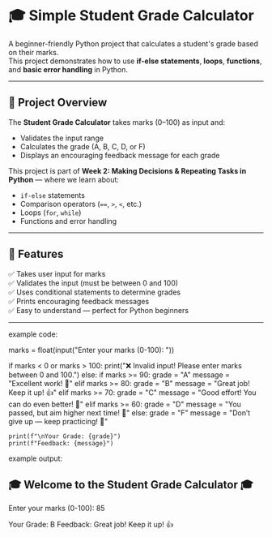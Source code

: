 # 🎓 Simple Student Grade Calculator

A beginner-friendly Python project that calculates a student's grade based on their marks.  
This project demonstrates how to use **if-else statements**, **loops**, **functions**, and **basic error handling** in Python.

---

## 🧠 **Project Overview**

The **Student Grade Calculator** takes marks (0–100) as input and:
- Validates the input range
- Calculates the grade (A, B, C, D, or F)
- Displays an encouraging feedback message for each grade

This project is part of **Week 2: Making Decisions & Repeating Tasks in Python** — where we learn about:
- `if-else` statements
- Comparison operators (`==`, `>`, `<`, etc.)
- Loops (`for`, `while`)
- Functions and error handling

---

## 🚀 **Features**

✅ Takes user input for marks  
✅ Validates the input (must be between 0 and 100)  
✅ Uses conditional statements to determine grades  
✅ Prints encouraging feedback messages  
✅ Easy to understand — perfect for Python beginners  

---

example code:

marks = float(input("Enter your marks (0-100): "))

if marks < 0 or marks > 100:
    print("❌ Invalid input! Please enter marks between 0 and 100.")
else:
    if marks >= 90:
        grade = "A"
        message = "Excellent work! 🌟"
    elif marks >= 80:
        grade = "B"
        message = "Great job! Keep it up! 👍"
    elif marks >= 70:
        grade = "C"
        message = "Good effort! You can do even better! 💪"
    elif marks >= 60:
        grade = "D"
        message = "You passed, but aim higher next time! 🎯"
    else:
        grade = "F"
        message = "Don’t give up — keep practicing! 📘"

    print(f"\nYour Grade: {grade}")
    print(f"Feedback: {message}")

    
example output:

🎓 Welcome to the Student Grade Calculator 🎓
----------------------------------------
Enter your marks (0-100): 85

Your Grade: B
Feedback: Great job! Keep it up! 👍

